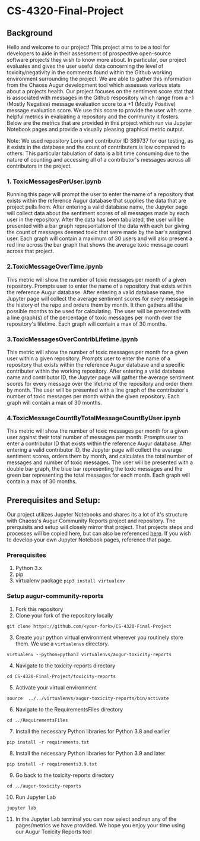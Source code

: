 # CS-4320-Final-Project

## Background
Hello and welcome to our project! This project aims to be a tool for developers to aide in their assessment of prospective open-source software projects they wish to know more about. In particular, our project evaluates and gives the user useful data concerning the level of toxicity/negativity in the comments found within the Github working environment surrounding the project. We are able to gather this information from the Chaoss Augur development tool which assesses various stats about a projects health. Our project focuses on the sentiment score stat that is associated with messages in the Github respository which range from a -1 (Mostly Negative) message evaluation score to a +1 (Mostly Positive) message evaluation score. We use this score to provide the user with some helpful metrics in evaluating a repository and the community it fosters. Below are the metrics that are provided in this project which run via Jupyter Notebook pages and provide a visually pleasing graphical metric output.

Note: We used repository Loris and contributor ID 389737 for our testing, as it exists in the database and the count of contributers is low compared to others. This particular tabulation of data is a bit time consuming due to the nature of counting and accessing all of a contributor's messages across all contributors in the project.

### 1. ToxicMessagesPerUser.ipynb
Running this page will prompt the user to enter the name of a repository that exists within the reference Augur database that supplies the data that are project pulls from. After entering a valid database name, the Jupyter page will collect data about the sentiment scores of all messages made by each user in the repository. After the data has been tabulated, the user will be presented with a bar graph representation of the data with each bar giving the count of messages deemed toxic that were made by the bar's assigned user. Each graph will contain a maximum of 30 users and will also present a red line across the bar graph that shows the average toxic message count across that project.


### 2.ToxicMessageOverTime.ipynb
This metric will show the number of toxic messages per month of a given repository. Prompts user to enter the name of a repository that exists within the reference Augur database. After entering a valid database name, the Jupyter page will collect the average sentiment scores for every message in the history of the repo and orders them by month. It then gathers all the possible months to be used for calculating. The user will be presented with a line graph(s) of the percentage of toxic messages per month over the repository's lifetime. Each graph will contain a max of 30 months.

### 3.ToxicMessagesOverContribLifetime.ipynb
This metric will show the number of toxic messages per month for a given user within a given repository. Prompts user to enter the name of a repository that exists within the reference Augur database and a specific contributer within the working repository. After entering a valid database name and contributor ID, the Jupyter page will gather the average sentiment scores for every message over the lifetime of the repository and order them by month. The user will be presented with a line graph of the contributor's number of toxic messages per month within the given repository. Each graph will contain a max of 30 months.

### 4.ToxicMessageCountByTotalMessageCountByUser.ipynb
This metric will show the number of toxic messages per month for a given user against their total number of messages per month. Prompts user to enter a contributor ID that exists within the reference Augur database. After entering a valid contributor ID, the Jupyter page will collect the average sentiment scores, orders them by month, and calculates the total number of messages and number of toxic messages. The user will be presented with a double bar graph, the blue bar representing the toxic messages and the green bar representing the total messages for each month. Each graph will contain a max of 30 months.

## Prerequisites and Setup:
Our project utilizes Jupyter Notebooks and shares its a lot of it's structure with Chaoss's Augur Community Reports project and repository. The prerquisits and setup will closely mirror that project. That projects steps and processes will be copied here, but can also be referenced [here](https://github.com/chaoss/augur-community-reports "Augur Community Reports"). If you wish to develop your own Jupyter Notebook pages, reference that page.


### Prerequisites
1. Python 3.x
2. pip
3. virtualenv package `pip3 install virtualenv` 

### Setup augur-community-reports
1. Fork this repository
2. Clone your fork of the repository locally
```
git clone https://github.com/<your-fork>/CS-4320-Final-Project
````
3. Create your python virtual environment wherever you routinely store them. We use a `virtualenvs` directory. 
```
virtualenv --python=python3 virtualenvs/augur-toxicity-reports
```
4. Navigate to the toxicity-reports directory
```
cd CS-4320-Final-Project/toxicity-reports
```
5. Activate your virtual environment
```
source  ../../virtualenvs/augur-toxicity-reports/bin/activate
```
6. Navigate to the RequirementsFiles directory
```
cd ../RequirementsFiles
```
7. Install the necessary Python libraries for Python 3.8 and earlier
```
pip install -r requirements.txt
```
8. Install the necessary Python libraries for Python 3.9 and later
```
pip install -r requirements3.9.txt 
```
9. Go back to the toxicity-reports directory
```
cd ../augur-toxicity-reports
```
10. Run Jupyter Lab
```
jupyter lab
```
11. In the Jupyter Lab terminal you can now select and run any of the pages/metrics we have provided. We hope you enjoy your time using our Augur Toxicity Reports tool

